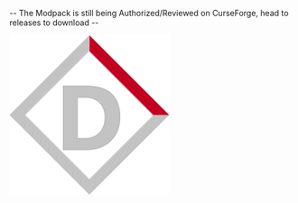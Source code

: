 -- The Modpack is still being Authorized/Reviewed on CurseForge, head to releases to download --

![Logo](https://github.com/cosinesquared/dpoint2/blob/main/logoSmall.png?raw=true)
